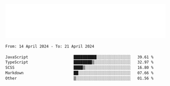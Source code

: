 [![](./hello.svg)](https://blog.yrobot.top?ref=github-yrobot)

<!--START_SECTION:waka-->

```txt
From: 14 April 2024 - To: 21 April 2024

JavaScript                    ██████████░░░░░░░░░░░░░░░   39.61 %
TypeScript                    ████████▒░░░░░░░░░░░░░░░░   32.97 %
SCSS                          ████▒░░░░░░░░░░░░░░░░░░░░   16.80 %
Markdown                      ██░░░░░░░░░░░░░░░░░░░░░░░   07.66 %
Other                         ▒░░░░░░░░░░░░░░░░░░░░░░░░   01.56 %
```

<!--END_SECTION:waka-->

